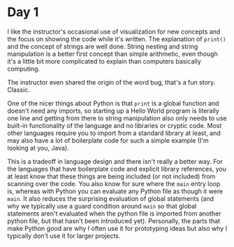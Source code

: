 # Day 1

I like the instructor's occasional use of visualization for new concepts and the
focus on showing the code while it's written.  The explanation of `print()` and
the concept of strings are well done.  String nesting and string manipulation
is a better first concept than simple arithmetic, even though it's a little bit
more complicated to explain than computers basically computing.

The instructor even shared the origin of the word bug, that's a fun story.
Classic.

One of the nicer things about Python is that `print` is a global function and
doesn't need any imports, so starting up a Hello World program is literally one
line and getting from there to string manipulation also only needs to use
built-in functionality of the language and no libraries or cryptic code.  Most
other languages require you to import from a standard library at least, and may
also have a lot of boilerplate code for such a simple example (I'm looking at
you, Java).

This is a tradeoff in language design and there isn't really a better way.  For
the languages that have boilerplate code and explicit library references, you at
least know that these things are being included (or not included) from scanning
over the code.  You also know for sure where the `main` entry loop is, whereas
with Python you can evaluate any Python file as though it were `main`.  It also
reduces the surprising evaluation of global statements (and why we typically use
a guard condition around `main` so that global statements aren't evaluated when
the python file is imported from another python file, but that hasn't been
introduced yet).  Personally, the parts that make Python good are why I often
use it for prototyping ideas but also why I typically don't use it for larger
projects.